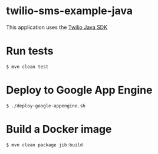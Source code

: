 # twilio-sms-example-java

This application uses the [Twilio Java SDK](https://github.com/twilio/twilio-java)

# Run tests

```
$ mvn clean test
```

# Deploy to Google App Engine

```
$ ./deploy-google-appengine.sh
```

# Build a Docker image

```
$ mvn clean package jib:build
```

